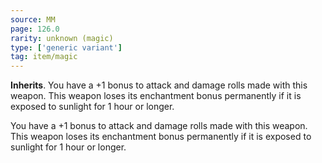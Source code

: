 ```yaml
---
source: MM
page: 126.0
rarity: unknown (magic)
type: ['generic variant']
tag: item/magic
---
```


**Inherits**. You have a +1 bonus to attack and damage rolls made with this weapon. This weapon loses its enchantment bonus permanently if it is exposed to sunlight for 1 hour or longer.


You have a +1 bonus to attack and damage rolls made with this weapon. This weapon loses its enchantment bonus permanently if it is exposed to sunlight for 1 hour or longer.


